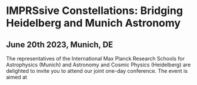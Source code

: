 # IMPRSsive Constellations: Bridging Heidelberg and Munich Astronomy

## June 20th 2023, Munich, DE

The representatives of the International Max Planck Research Schools for Astrophysics (Munich) and Astronomy and Cosmic Physics (Heidelberg) are delighted to invite you to attend our joint one-day conference. The event is aimed at 
